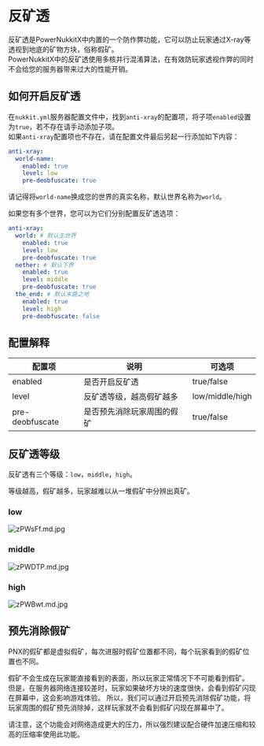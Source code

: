 # 反矿透

反矿透是PowerNukkitX中内置的一个防作弊功能，它可以防止玩家通过X-ray等透视到地底的矿物方块，俗称假矿。  
PowerNukkitX中的反矿透使用多核并行混淆算法，在有效防玩家透视作弊的同时不会给您的服务器带来过大的性能开销。  

## 如何开启反矿透

在`nukkit.yml`服务器配置文件中，找到`anti-xray`的配置项，将子项`enabled`设置为`true`，若不存在请手动添加子项。  
如果`anti-xray`配置项也不存在，请在配置文件最后另起一行添加如下内容：

```yaml
anti-xray:
  world-name:
    enabled: true
    level: low
    pre-deobfuscate: true
```

请记得将`world-name`换成您的世界的真实名称，默认世界名称为`world`。

如果您有多个世界，您可以为它们分别配置反矿透选项：

```yaml
anti-xray:
  world: # 默认主世界
    enabled: true
    level: low
    pre-deobfuscate: true
  nether: # 默认下界
    enabled: true
    level: middle
    pre-deobfuscate: true
  the_end: # 默认末路之地
    enabled: true
    level: high
    pre-deobfuscate: false
```

## 配置解释

| 配置项             | 说明            | 可选项             |
|-----------------|---------------|-----------------|
| enabled         | 是否开启反矿透       | true/false      |
| level           | 反矿透等级，越高假矿越多  | low/middle/high |
| pre-deobfuscate | 是否预先消除玩家周围的假矿 | true/false      |

## 反矿透等级  

反矿透有三个等级：`low`，`middle`，`high`。  

等级越高，假矿越多，玩家越难以从一堆假矿中分辨出真矿。  

### low  

![zPWsFf.md.jpg](https://s1.ax1x.com/2022/11/12/zPWsFf.md.jpg)

### middle

![zPWDTP.md.jpg](https://s1.ax1x.com/2022/11/12/zPWDTP.md.jpg)

### high

![zPWBwt.md.jpg](https://s1.ax1x.com/2022/11/12/zPWBwt.md.jpg)

## 预先消除假矿  

PNX的假矿都是虚拟假矿，每次进服时假矿位置都不同，每个玩家看到的假矿位置也不同。  

假矿不会生成在玩家能直接看到的表面，所以玩家正常情况下不可能看到假矿。  
但是，在服务器网络连接较差时，玩家如果破坏方块的速度很快，会看到假矿闪现在屏幕中，这会影响游戏体验。
所以，我们可以通过开启预先消除假矿功能，将玩家周围的假矿预先消除掉，这样玩家就不会看到假矿闪现在屏幕中了。  

请注意，这个功能会对网络造成更大的压力，所以强烈建议配合硬件加速压缩和较高的压缩率使用此功能。
